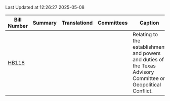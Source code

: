 Last Updated at 12:26:27 2025-05-08

|Bill Number|Summary|Translationd|Committees|Caption|Authors|Last Actiond|
|-|-|-|-|-|-|-|
|[HB118](https://capitol.texas.gov/BillLookup/History.aspx?LegSess=89R&Bill=HB118)||||Relating to the establishment and powers and duties of the Texas Advisory Committee on Geopolitical Conflict.|Hefner|04/30/2025 H Laid on the table subject to call|
